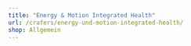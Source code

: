 ```yaml
---
title: "Energy & Motion Integrated Health"
url: /crafers/energy-und-motion-integrated-health/
shop: Allgemein
---
```

